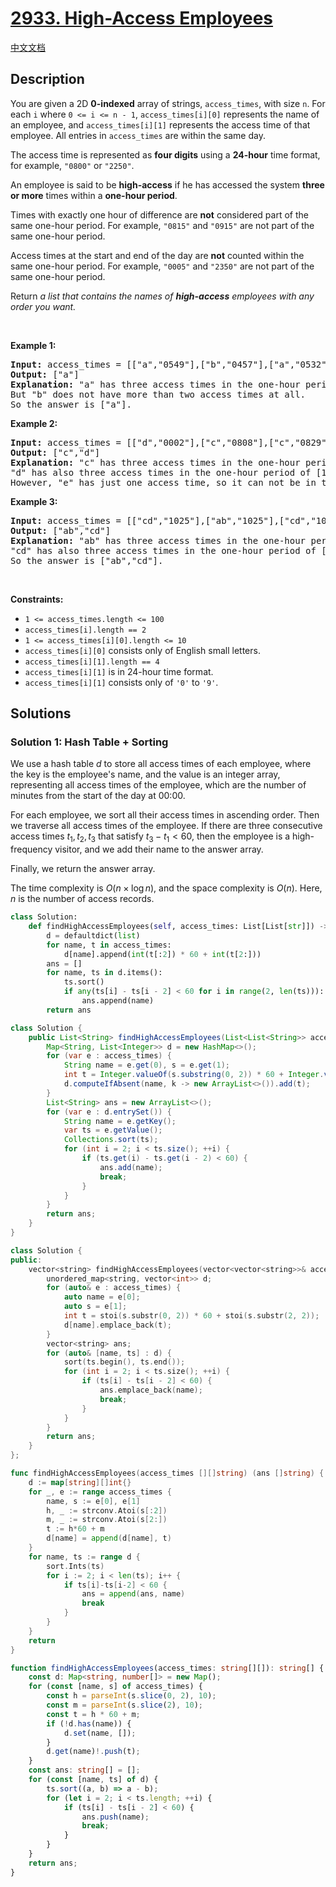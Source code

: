 # [2933. High-Access Employees](https://leetcode.com/problems/high-access-employees)

[中文文档](/solution/2900-2999/2933.High-Access%20Employees/README.md)

<!-- tags:Array,Hash Table,String,Sorting -->

## Description

<p>You are given a 2D <strong>0-indexed</strong> array of strings, <code>access_times</code>, with size <code>n</code>. For each <code>i</code> where <code>0 &lt;= i &lt;= n - 1</code>, <code>access_times[i][0]</code> represents the name of an employee, and <code>access_times[i][1]</code> represents the access time of that employee. All entries in <code>access_times</code> are within the same day.</p>

<p>The access time is represented as <strong>four digits</strong> using a <strong>24-hour</strong> time format, for example, <code>&quot;0800&quot;</code> or <code>&quot;2250&quot;</code>.</p>

<p>An employee is said to be <strong>high-access</strong> if he has accessed the system <strong>three or more</strong> times within a <strong>one-hour period</strong>.</p>

<p>Times with exactly one hour of difference are <strong>not</strong> considered part of the same one-hour period. For example, <code>&quot;0815&quot;</code> and <code>&quot;0915&quot;</code> are not part of the same one-hour period.</p>

<p>Access times at the start and end of the day are <strong>not</strong> counted within the same one-hour period. For example, <code>&quot;0005&quot;</code> and <code>&quot;2350&quot;</code> are not part of the same one-hour period.</p>

<p>Return <em>a list that contains the names of <strong>high-access</strong> employees with any order you want.</em></p>

<p>&nbsp;</p>
<p><strong class="example">Example 1:</strong></p>

<pre>
<strong>Input:</strong> access_times = [[&quot;a&quot;,&quot;0549&quot;],[&quot;b&quot;,&quot;0457&quot;],[&quot;a&quot;,&quot;0532&quot;],[&quot;a&quot;,&quot;0621&quot;],[&quot;b&quot;,&quot;0540&quot;]]
<strong>Output:</strong> [&quot;a&quot;]
<strong>Explanation:</strong> &quot;a&quot; has three access times in the one-hour period of [05:32, 06:31] which are 05:32, 05:49, and 06:21.
But &quot;b&quot; does not have more than two access times at all.
So the answer is [&quot;a&quot;].</pre>

<p><strong class="example">Example 2:</strong></p>

<pre>
<strong>Input:</strong> access_times = [[&quot;d&quot;,&quot;0002&quot;],[&quot;c&quot;,&quot;0808&quot;],[&quot;c&quot;,&quot;0829&quot;],[&quot;e&quot;,&quot;0215&quot;],[&quot;d&quot;,&quot;1508&quot;],[&quot;d&quot;,&quot;1444&quot;],[&quot;d&quot;,&quot;1410&quot;],[&quot;c&quot;,&quot;0809&quot;]]
<strong>Output:</strong> [&quot;c&quot;,&quot;d&quot;]
<strong>Explanation:</strong> &quot;c&quot; has three access times in the one-hour period of [08:08, 09:07] which are 08:08, 08:09, and 08:29.
&quot;d&quot; has also three access times in the one-hour period of [14:10, 15:09] which are 14:10, 14:44, and 15:08.
However, &quot;e&quot; has just one access time, so it can not be in the answer and the final answer is [&quot;c&quot;,&quot;d&quot;].</pre>

<p><strong class="example">Example 3:</strong></p>

<pre>
<strong>Input:</strong> access_times = [[&quot;cd&quot;,&quot;1025&quot;],[&quot;ab&quot;,&quot;1025&quot;],[&quot;cd&quot;,&quot;1046&quot;],[&quot;cd&quot;,&quot;1055&quot;],[&quot;ab&quot;,&quot;1124&quot;],[&quot;ab&quot;,&quot;1120&quot;]]
<strong>Output:</strong> [&quot;ab&quot;,&quot;cd&quot;]
<strong>Explanation:</strong> &quot;ab&quot; has three access times in the one-hour period of [10:25, 11:24] which are 10:25, 11:20, and 11:24.
&quot;cd&quot; has also three access times in the one-hour period of [10:25, 11:24] which are 10:25, 10:46, and 10:55.
So the answer is [&quot;ab&quot;,&quot;cd&quot;].</pre>

<p>&nbsp;</p>
<p><strong>Constraints:</strong></p>

<ul>
	<li><code>1 &lt;= access_times.length &lt;= 100</code></li>
	<li><code>access_times[i].length == 2</code></li>
	<li><code>1 &lt;= access_times[i][0].length &lt;= 10</code></li>
	<li><code>access_times[i][0]</code> consists only of English small letters.</li>
	<li><code>access_times[i][1].length == 4</code></li>
	<li><code>access_times[i][1]</code> is in 24-hour time format.</li>
	<li><code>access_times[i][1]</code> consists only of <code>&#39;0&#39;</code> to <code>&#39;9&#39;</code>.</li>
</ul>

## Solutions

### Solution 1: Hash Table + Sorting

We use a hash table $d$ to store all access times of each employee, where the key is the employee's name, and the value is an integer array, representing all access times of the employee, which are the number of minutes from the start of the day at 00:00.

For each employee, we sort all their access times in ascending order. Then we traverse all access times of the employee. If there are three consecutive access times $t_1, t_2, t_3$ that satisfy $t_3 - t_1 < 60$, then the employee is a high-frequency visitor, and we add their name to the answer array.

Finally, we return the answer array.

The time complexity is $O(n \times \log n)$, and the space complexity is $O(n)$. Here, $n$ is the number of access records.

<!-- tabs:start -->

```python
class Solution:
    def findHighAccessEmployees(self, access_times: List[List[str]]) -> List[str]:
        d = defaultdict(list)
        for name, t in access_times:
            d[name].append(int(t[:2]) * 60 + int(t[2:]))
        ans = []
        for name, ts in d.items():
            ts.sort()
            if any(ts[i] - ts[i - 2] < 60 for i in range(2, len(ts))):
                ans.append(name)
        return ans
```

```java
class Solution {
    public List<String> findHighAccessEmployees(List<List<String>> access_times) {
        Map<String, List<Integer>> d = new HashMap<>();
        for (var e : access_times) {
            String name = e.get(0), s = e.get(1);
            int t = Integer.valueOf(s.substring(0, 2)) * 60 + Integer.valueOf(s.substring(2));
            d.computeIfAbsent(name, k -> new ArrayList<>()).add(t);
        }
        List<String> ans = new ArrayList<>();
        for (var e : d.entrySet()) {
            String name = e.getKey();
            var ts = e.getValue();
            Collections.sort(ts);
            for (int i = 2; i < ts.size(); ++i) {
                if (ts.get(i) - ts.get(i - 2) < 60) {
                    ans.add(name);
                    break;
                }
            }
        }
        return ans;
    }
}
```

```cpp
class Solution {
public:
    vector<string> findHighAccessEmployees(vector<vector<string>>& access_times) {
        unordered_map<string, vector<int>> d;
        for (auto& e : access_times) {
            auto name = e[0];
            auto s = e[1];
            int t = stoi(s.substr(0, 2)) * 60 + stoi(s.substr(2, 2));
            d[name].emplace_back(t);
        }
        vector<string> ans;
        for (auto& [name, ts] : d) {
            sort(ts.begin(), ts.end());
            for (int i = 2; i < ts.size(); ++i) {
                if (ts[i] - ts[i - 2] < 60) {
                    ans.emplace_back(name);
                    break;
                }
            }
        }
        return ans;
    }
};
```

```go
func findHighAccessEmployees(access_times [][]string) (ans []string) {
	d := map[string][]int{}
	for _, e := range access_times {
		name, s := e[0], e[1]
		h, _ := strconv.Atoi(s[:2])
		m, _ := strconv.Atoi(s[2:])
		t := h*60 + m
		d[name] = append(d[name], t)
	}
	for name, ts := range d {
		sort.Ints(ts)
		for i := 2; i < len(ts); i++ {
			if ts[i]-ts[i-2] < 60 {
				ans = append(ans, name)
				break
			}
		}
	}
	return
}
```

```ts
function findHighAccessEmployees(access_times: string[][]): string[] {
    const d: Map<string, number[]> = new Map();
    for (const [name, s] of access_times) {
        const h = parseInt(s.slice(0, 2), 10);
        const m = parseInt(s.slice(2), 10);
        const t = h * 60 + m;
        if (!d.has(name)) {
            d.set(name, []);
        }
        d.get(name)!.push(t);
    }
    const ans: string[] = [];
    for (const [name, ts] of d) {
        ts.sort((a, b) => a - b);
        for (let i = 2; i < ts.length; ++i) {
            if (ts[i] - ts[i - 2] < 60) {
                ans.push(name);
                break;
            }
        }
    }
    return ans;
}
```

<!-- tabs:end -->

<!-- end -->
